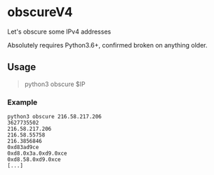 # obscureV4
Let's obscure some IPv4 addresses

Absolutely requires Python3.6+, confirmed broken on anything older.

## Usage

> python3 obscure $IP

### Example

```
python3 obscure 216.58.217.206    
3627735502
216.58.217.206
216.58.55758
216.3856846
0xd83ad9ce
0xd8.0x3a.0xd9.0xce
0xd8.58.0xd9.0xce
[...]
```